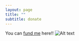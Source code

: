 ```yaml
---
layout: page
title: ""
subtitle: donate
---
```


You can [fund me](https://www.paypal.me/miadawson) here!!
![Alt text](https://media.giphy.com/media/3o7bu2s4p3ydnZ1WVy/giphy.gif)
